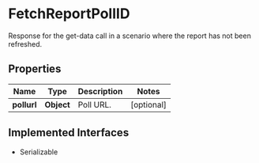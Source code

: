 

# FetchReportPollID

Response for the get-data call in a scenario where the report has not been refreshed.

## Properties

Name | Type | Description | Notes
------------ | ------------- | ------------- | -------------
**pollurl** | **Object** | Poll URL. |  [optional]


## Implemented Interfaces

* Serializable


